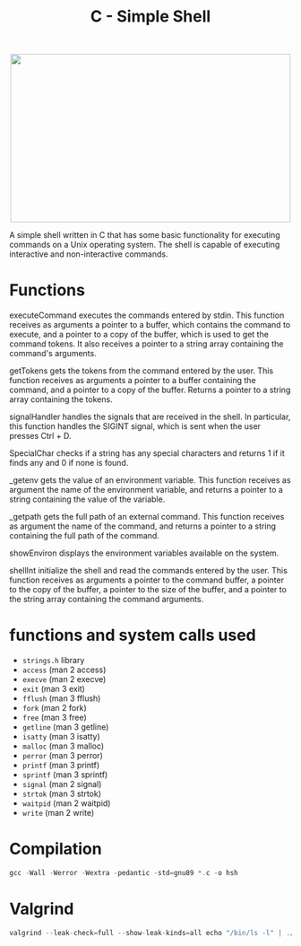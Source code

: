 <h1 align ="center">C - Simple Shell</h1><br>
<p align="center">
  <img width="500" height="300" src="https://media.istockphoto.com/id/508578343/photo/seashell-on-the-beach.jpg?s=612x612&w=0&k=20&c=-AexzU9LyyrC_0FjAPDcfQjK8h5K6EqFdp_DfLvTBl8=">
</p>


A simple shell written in C that has some basic functionality for executing commands on a Unix operating system.
The shell is capable of executing interactive and non-interactive commands.

# Functions
executeCommand
executes the commands entered by stdin.
This function receives as arguments a pointer to a buffer, which contains the command to execute, and a pointer to a copy of the buffer,
which is used to get the command tokens. It also receives a pointer to a string array containing the command's arguments.

getTokens
gets the tokens from the command entered by the user.
This function receives as arguments a pointer to a buffer containing the command,
and a pointer to a copy of the buffer. Returns a pointer to a string array containing the tokens.

signalHandler
handles the signals that are received in the shell.
In particular, this function handles the SIGINT signal, which is sent when the user presses Ctrl + D.

SpecialChar checks if a string has any special characters and returns 1 
if it finds any and 0 if none is found.

_getenv 
gets the value of an environment variable.
This function receives as argument the name of the environment variable,
and returns a pointer to a string containing the value of the variable.

_getpath 
gets the full path of an external command.
This function receives as argument the name of the command,
and returns a pointer to a string containing the full path of the command.

showEnviron 
displays the environment variables available on the system.

shellInt initialize the shell and read the commands entered by the user.
This function receives as arguments a pointer to the command buffer, a pointer to the copy of the buffer,
a pointer to the size of the buffer, and a pointer to the string array containing the command arguments.

# functions and system calls used
- `strings.h` library
- `access` (man 2 access)
- `execve` (man 2 execve)
- `exit` (man 3 exit)
- `fflush` (man 3 fflush)
- `fork` (man 2 fork)
- `free` (man 3 free)
- `getline` (man 3 getline)
- `isatty` (man 3 isatty)
- `malloc` (man 3 malloc)
- `perror` (man 3 perror)
- `printf` (man 3 printf)
- `sprintf` (man 3 sprintf)
- `signal` (man 2 signal)
- `strtok` (man 3 strtok)
- `waitpid` (man 2 waitpid)
- `write` (man 2 write)

# Compilation
```c
gcc -Wall -Werror -Wextra -pedantic -std=gnu89 *.c -o hsh
```
# Valgrind
```c
valgrind --leak-check=full --show-leak-kinds=all echo "/bin/ls -l" | ./hsh
```
